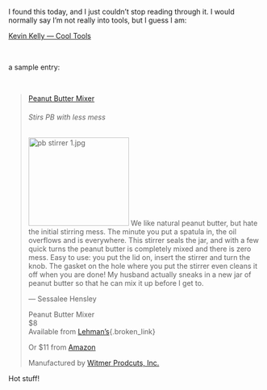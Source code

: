 I found this today, and I just couldn&#8217;t stop reading through it. I would normally say I&#8217;m not really into tools, but I guess I am:

<a title="http://www.kk.org/cooltools/index.php" href="http://www.kk.org/cooltools/index.php" target="_blank">Kevin Kelly &#8212; Cool Tools</a>

&nbsp;

a sample entry:

&nbsp;

> [Peanut Butter Mixer](http://www.kk.org/cooltools/archives/001674.php)
> 
> ###### Stirs PB with less mess
> 
> <img height="175" alt="pb stirrer 1.jpg" src="http://www.kk.org/cooltools/archives/pb%20stirrer%201.jpg" width="199" />  
> We like natural peanut butter, but hate the initial stirring mess. The minute you put a spatula in, the oil overflows and is everywhere. This stirrer seals the jar, and with a few quick turns the peanut butter is completely mixed and there is zero mess. Easy to use: you put the lid on, insert the stirrer and turn the knob. The gasket on the hole where you put the stirrer even cleans it off when you are done! My husband actually sneaks in a new jar of peanut butter so that he can mix it up before I get to. 
> 
> &#8212; Sessalee Hensley 
> 
> Peanut Butter Mixer  
> $8  
> Available from [Lehman&#8217;s](http://www.lehmans.com/shopping/product/detailmain.jsp?itemID=5912&itemType=PRODUCT&RS=1&keyword=peanut+butter){.broken_link} 
> 
> Or $11 from [Amazon](http://www.amazon.com/exec/obidos/ASIN/B000A3I3BA/ref=nosim/kkorg-20) 
> 
> Manufactured by [Witmer Prodcuts, Inc.](http://witmerproducts.com/)

Hot stuff!